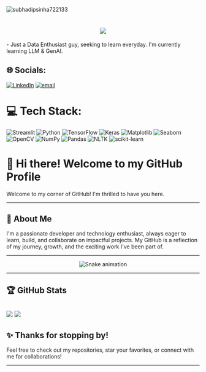 <p align="left"> <img src="https://komarev.com/ghpvc/?username=subhadipsinha722133&label=Profile%20views&color=0e75b6&style=flat" alt="subhadipsinha722133" /> </p>

<h1 align="center">
  <img src="https://readme-typing-svg.herokuapp.com?font=Righteous&size=35&center=true&vCenter=true&width=500&height=70&duration=4000&lines=Hi+There!+👋;+I'm+Subhadip+Sinha!" />
</h1>
- Just a Data Enthusiast guy, seeking to learn everyday.
I'm currently learning LLM &  GenAI.


## 🌐 Socials:
[![LinkedIn](https://img.shields.io/badge/LinkedIn-%230077B5.svg?logo=linkedin&logoColor=white)](https://www.linkedin.com/in/subhadip-sinha-aa678b280/)
[![email](https://img.shields.io/badge/Email-D14836?logo=gmail&logoColor=white)](mailto:sinhasubhadip@gmail.com) 

# 💻 Tech Stack:
![Streamlit](https://img.shields.io/badge/Streamlit-%23FE4B4B.svg?style=for-the-badge&logo=streamlit&logoColor=white) 
![Python](https://img.shields.io/badge/python-3670A0?style=for-the-badge&logo=python&logoColor=ffdd54) 
![TensorFlow](https://img.shields.io/badge/TensorFlow-%23FF6F00.svg?style=for-the-badge&logo=TensorFlow&logoColor=white) 
![Keras](https://img.shields.io/badge/Keras-%23D00000.svg?style=for-the-badge&logo=Keras&logoColor=white) 
![Matplotlib](https://img.shields.io/badge/Matplotlib-%23ffffff.svg?style=for-the-badge&logo=Matplotlib&logoColor=black) 
![Seaborn](https://img.shields.io/badge/Seaborn-0099CC?style=for-the-badge&logo=seaborn&logoColor=white) 
![OpenCV](https://img.shields.io/badge/opencv-%23white.svg?style=for-the-badge&logo=opencv&logoColor=white) 
![NumPy](https://img.shields.io/badge/numpy-%23013243.svg?style=for-the-badge&logo=numpy&logoColor=white) 
![Pandas](https://img.shields.io/badge/pandas-%23150458.svg?style=for-the-badge&logo=pandas&logoColor=white) 
![NLTK](https://img.shields.io/badge/NLTK-85C1E9?style=for-the-badge&logo=nltk&logoColor=black) 
![scikit-learn](https://img.shields.io/badge/scikit--learn-%23F7931E.svg?style=for-the-badge&logo=scikit-learn&logoColor=white) 


# 👋 Hi there! Welcome to my GitHub Profile

Welcome to my corner of GitHub! I'm thrilled to have you here.

---

## 🚀 About Me

I'm a passionate developer and technology enthusiast, always eager to learn, build, and collaborate on impactful projects. My GitHub is a reflection of my journey, growth, and the exciting work I've been part of.

---
<!-- Snake Game Repo View -->

<div align="center">
  <img src="https://profile-readme-generator.com/assets/snake.svg" alt="Snake animation" />
</div>

---

## 🏆 GitHub Stats
![](https://github-readme-stats.vercel.app/api?username=subhadipsinha722133&theme=dark&hide_border=false&include_all_commits=false&count_private=false)
![](https://nirzak-streak-stats.vercel.app/?user=subhadipsinha722133&theme=dark&hide_border=false)<br/>
---




## ✨ Thanks for stopping by!

Feel free to check out my repositories, star your favorites, or connect with me for collaborations!

---

<!--
This README is a template. Let's personalize it!
-->
